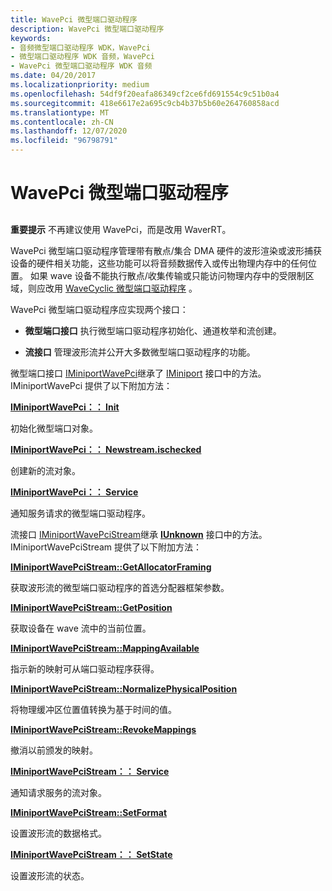 ```yaml
---
title: WavePci 微型端口驱动程序
description: WavePci 微型端口驱动程序
keywords:
- 音频微型端口驱动程序 WDK，WavePci
- 微型端口驱动程序 WDK 音频，WavePci
- WavePci 微型端口驱动程序 WDK 音频
ms.date: 04/20/2017
ms.localizationpriority: medium
ms.openlocfilehash: 54df9f20eafa86349cf2ce6fd691554c9c51b0a4
ms.sourcegitcommit: 418e6617e2a695c9cb4b37b5b60e264760858acd
ms.translationtype: MT
ms.contentlocale: zh-CN
ms.lasthandoff: 12/07/2020
ms.locfileid: "96798791"
---
```

# <a name="wavepci-miniport-driver"></a>WavePci 微型端口驱动程序


## <span id="wavepci_miniport_driver"></span><span id="WAVEPCI_MINIPORT_DRIVER"></span>


**重要提示**  不再建议使用 WavePci，而是改用 WaverRT。

 

WavePci 微型端口驱动程序管理带有散点/集合 DMA 硬件的波形渲染或波形捕获设备的硬件相关功能，这些功能可以将音频数据传入或传出物理内存中的任何位置。 如果 wave 设备不能执行散点/收集传输或只能访问物理内存中的受限制区域，则应改用 [WaveCyclic 微型端口驱动程序](wavecyclic-miniport-driver.md) 。

WavePci 微型端口驱动程序应实现两个接口：

-   **微型端口接口** 执行微型端口驱动程序初始化、通道枚举和流创建。

-   **流接口** 管理波形流并公开大多数微型端口驱动程序的功能。

微型端口接口 [IMiniportWavePci](/windows-hardware/drivers/ddi/portcls/nn-portcls-iminiportwavepci)继承了 [IMiniport](/windows-hardware/drivers/ddi/portcls/nn-portcls-iminiport) 接口中的方法。 IMiniportWavePci 提供了以下附加方法：

[**IMiniportWavePci：： Init**](/windows-hardware/drivers/ddi/portcls/nf-portcls-iminiportwavepci-init)

初始化微型端口对象。

[**IMiniportWavePci：： Newstream.ischecked**](/windows-hardware/drivers/ddi/portcls/nf-portcls-iminiportwavepci-newstream)

创建新的流对象。

[**IMiniportWavePci：： Service**](/windows-hardware/drivers/ddi/portcls/nf-portcls-iminiportwavepci-service)

通知服务请求的微型端口驱动程序。

流接口 [IMiniportWavePciStream](/windows-hardware/drivers/ddi/portcls/nn-portcls-iminiportwavepcistream)继承 [**IUnknown**](/windows/win32/api/unknwn/nn-unknwn-iunknown) 接口中的方法。 IMiniportWavePciStream 提供了以下附加方法：

[**IMiniportWavePciStream::GetAllocatorFraming**](/windows-hardware/drivers/ddi/portcls/nf-portcls-iminiportwavepcistream-getallocatorframing)

获取波形流的微型端口驱动程序的首选分配器框架参数。

[**IMiniportWavePciStream::GetPosition**](/windows-hardware/drivers/ddi/portcls/nf-portcls-iminiportwavepcistream-getposition)

获取设备在 wave 流中的当前位置。

[**IMiniportWavePciStream::MappingAvailable**](/windows-hardware/drivers/ddi/portcls/nf-portcls-iminiportwavepcistream-mappingavailable)

指示新的映射可从端口驱动程序获得。

[**IMiniportWavePciStream::NormalizePhysicalPosition**](/windows-hardware/drivers/ddi/portcls/nf-portcls-iminiportwavepcistream-normalizephysicalposition)

将物理缓冲区位置值转换为基于时间的值。

[**IMiniportWavePciStream::RevokeMappings**](/windows-hardware/drivers/ddi/portcls/nf-portcls-iminiportwavepcistream-revokemappings)

撤消以前颁发的映射。

[**IMiniportWavePciStream：： Service**](/windows-hardware/drivers/ddi/portcls/nf-portcls-iminiportwavepcistream-service)

通知请求服务的流对象。

[**IMiniportWavePciStream::SetFormat**](/windows-hardware/drivers/ddi/portcls/nf-portcls-iminiportwavepcistream-setformat)

设置波形流的数据格式。

[**IMiniportWavePciStream：： SetState**](/windows-hardware/drivers/ddi/portcls/nf-portcls-iminiportwavepcistream-setstate)

设置波形流的状态。
 

